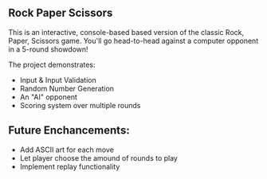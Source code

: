 ## Rock Paper Scissors

This is an interactive, console-based based version of the classic Rock, Paper, Scissors game. You'll go head-to-head against a computer opponent in a 5-round showdown!

The project demonstrates:

- Input & Input Validation
- Random Number Generation
- An "AI" opponent
- Scoring system over multiple rounds

## Future Enchancements:

 - Add ASCII art for each move
 - Let player choose the amound of rounds to play
 - Implement replay functionality 
